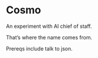 # Cosmo

An experiment with AI chief of staff.

That’s where the name comes from.

Prereqs include talk to json.
